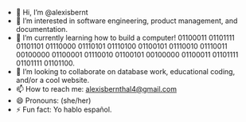 - 👋 Hi, I’m @alexisbernt
- 👀 I’m interested in software engineering, product management, and documentation.
- 🌱 I’m currently learning how to build a computer! 01100011 01101111 01101101 01110000 01110101 01110100 01100101 01110010 01110011 00100000 01100001 01110010 01100101 00100000 01100011 01101111 01101111 01101100.
- 💞️ I’m looking to collaborate on database work, educational coding, and/or a cool website.
- 📫 How to reach me: alexisbernthal4@gmail.com
- 😄 Pronouns: (she/her)
- ⚡ Fun fact: Yo hablo español. 

